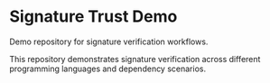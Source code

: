 # Signature Trust Demo

Demo repository for signature verification workflows.

This repository demonstrates signature verification across different programming languages and dependency scenarios.
